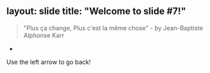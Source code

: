 layout: slide
title: "Welcome to slide #7!"
---

>"Plus ça change, Plus c'est la même chose" - by Jean-Baptiste Alphonse Karr
+
Use the left arrow to go back!
